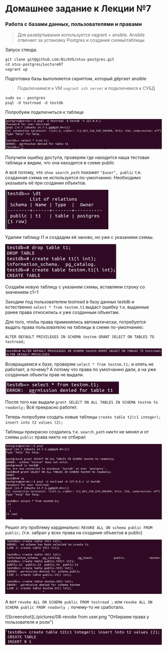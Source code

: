 # Домашнее задание к Лекции №7 
### Работа с базами данных, пользователями и правами

> Для развёртывания используется vagrant + ansible. Ansible отвечает за установку Postgres и создание схемы\таблицы.

Запуск стенда:
```
git clone git@github.com:NickVG/otus-postgres.git
cd otus-postgres/Lecture07
vagrant up
```
Подготовка базы выполняется скриптом, который дёргает ansible

> Подключаемся к VM `vagrant ssh server` и подключемся к СУБД 
```
sudo su - postgres
psql -U testread -d testdb
```  
Попробуем подключиться к таблице

![Screenshot](./pictures/01-Error.png)

Получили ошибку доступа, проверям где находится наша тестовая таблица и видим, что она находится в схеме public

А всё потому, что `show search_path` покажет `"$user", public` т.е. созданная схема не используется по-умолчанию. Необходимо указывать её при создании объектов.

![Screenshot](./pictures/02-dt.png)

Удалим таблицу t1 и создадим её заново, но уже с указанием схемы.

![Screenshot](./pictures/03-drop_table_and_create_new.png)

Создаём новую таблицу с указанем схемы, вставляем строку со значением c1=1

Заходим под пользователем testread в базу данных testdb и естественно `select * from testnm.t1` выдаст ошибку т.к. выданные ранее права относились к уже созданным объектам. 

Для того, чтобы права применялись автоматически, потребуется выдать права пользователю на таблицы в схеме по-умолчанию:

```
ALTER DEFAULT PRIVILEGES IN SCHEMA testnm GRANT SELECT ON TABLES TO testread;
```

![Screenshot](./pictures/04-GRANT_DEFAULT.png)

Возвращаемся к базе, проверям `select * from testnm.t1;` и опять не работает, а почему? А потому что права по умолчанию дали, а на уже созданные объекты прав не выдали.

![Screenshot](./pictures/05-permission_denied.png)

После того как выдали `grant SELECT ON ALL TABLES IN SCHEMA testnm to readonly;` Всё прекрасно работет.

Теперь попробуем создать новые таблицы `create table t2(c1 integer); insert into t2 values (2);`

Таблицы прекрасно создались т.к. `search_path` никто не менял и от схемы `public` права никто не отбирал

![Screenshot](./pictures/06-grant_priveleges.png)

Решил эту проблему кардинально: `REVOKE ALL ON schema public FROM public;` (т.е. забрал у всех права на создание объектов в public)

![Screenshot](./pictures/07-correct_permissions.png)

А вот `revoke ALL ON SCHEMA public FROM testread ;` или `revoke ALL ON SCHEMA public FROM readonly ;` почему-то не сработало.

![Screenshot](./pictures/08-revoke from user.png "Отбираем права у пользователя и роли")

![Screenshot](./pictures/09-no_effect.png "И никакого эффекта")
